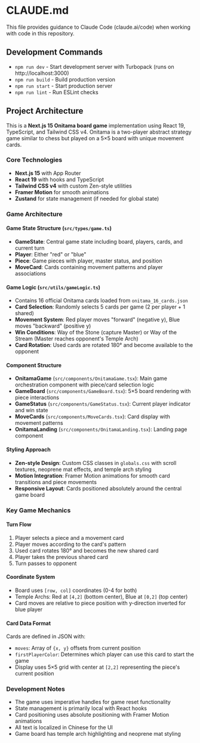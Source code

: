 # CLAUDE.md

This file provides guidance to Claude Code (claude.ai/code) when working with code in this repository.

## Development Commands

- `npm run dev` - Start development server with Turbopack (runs on http://localhost:3000)
- `npm run build` - Build production version
- `npm run start` - Start production server
- `npm run lint` - Run ESLint checks

## Project Architecture

This is a **Next.js 15 Onitama board game** implementation using React 19, TypeScript, and Tailwind CSS v4. Onitama is a two-player abstract strategy game similar to chess but played on a 5×5 board with unique movement cards.

### Core Technologies
- **Next.js 15** with App Router
- **React 19** with hooks and TypeScript
- **Tailwind CSS v4** with custom Zen-style utilities
- **Framer Motion** for smooth animations
- **Zustand** for state management (if needed for global state)

### Game Architecture

#### Game State Structure (`src/types/game.ts`)
- **GameState**: Central game state including board, players, cards, and current turn
- **Player**: Either "red" or "blue" 
- **Piece**: Game pieces with player, master status, and position
- **MoveCard**: Cards containing movement patterns and player associations

#### Game Logic (`src/utils/gameLogic.ts`)
- Contains 16 official Onitama cards loaded from `onitama_16_cards.json`
- **Card Selection**: Randomly selects 5 cards per game (2 per player + 1 shared)
- **Movement System**: Red player moves "forward" (negative y), Blue moves "backward" (positive y)
- **Win Conditions**: Way of the Stone (capture Master) or Way of the Stream (Master reaches opponent's Temple Arch)
- **Card Rotation**: Used cards are rotated 180° and become available to the opponent

#### Component Structure
- **OnitamaGame** (`src/components/OnitamaGame.tsx`): Main game orchestration component with piece/card selection logic
- **GameBoard** (`src/components/GameBoard.tsx`): 5×5 board rendering with piece interactions
- **GameStatus** (`src/components/GameStatus.tsx`): Current player indicator and win state
- **MoveCards** (`src/components/MoveCards.tsx`): Card display with movement patterns
- **OnitamaLanding** (`src/components/OnitamaLanding.tsx`): Landing page component

#### Styling Approach
- **Zen-style Design**: Custom CSS classes in `globals.css` with scroll textures, neoprene mat effects, and temple arch styling
- **Motion Integration**: Framer Motion animations for smooth card transitions and piece movements
- **Responsive Layout**: Cards positioned absolutely around the central game board

### Key Game Mechanics

#### Turn Flow
1. Player selects a piece and a movement card
2. Player moves according to the card's pattern
3. Used card rotates 180° and becomes the new shared card
4. Player takes the previous shared card
5. Turn passes to opponent

#### Coordinate System
- Board uses `[row, col]` coordinates (0-4 for both)
- Temple Archs: Red at `[4,2]` (bottom center), Blue at `[0,2]` (top center)
- Card moves are relative to piece position with y-direction inverted for blue player

#### Card Data Format
Cards are defined in JSON with:
- `moves`: Array of `{x, y}` offsets from current position
- `firstPlayerColor`: Determines which player can use this card to start the game
- Display uses 5×5 grid with center at `[2,2]` representing the piece's current position

### Development Notes

- The game uses imperative handles for game reset functionality
- State management is primarily local with React hooks
- Card positioning uses absolute positioning with Framer Motion animations
- All text is localized in Chinese for the UI
- Game board has temple arch highlighting and neoprene mat styling